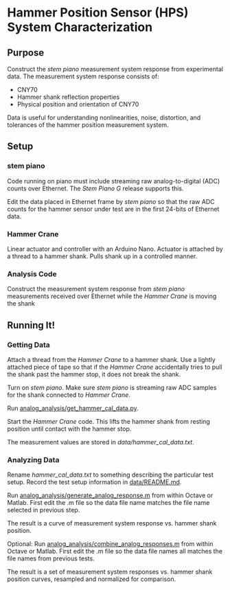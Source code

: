 # Hammer Position Sensor (HPS) System Characterization

## Purpose

Construct the *stem piano* measurement system response from experimental data. The measurement system response consists of:
* CNY70
* Hammer shank reflection properties
* Physical position and orientation of CNY70

Data is useful for understanding nonlinearities, noise, distortion, and tolerances of the hammer position measurement system.

## Setup

### stem piano
Code running on piano must include streaming raw analog-to-digital (ADC) counts over Ethernet. The *Stem Piano G* release supports this.

Edit the data placed in Ethernet frame by *stem piano* so that the raw ADC counts for the hammer sensor under test are in the first 24-bits of Ethernet data.

### Hammer Crane
Linear actuator and controller with an Arduino Nano. Actuator is attached by a thread to a hammer shank. Pulls shank up in a controlled manner.

### Analysis Code
Construct the measurement system response from *stem piano* measurements received over Ethernet while the *Hammer Crane* is moving the shank

## Running It!

### Getting Data

Attach a thread from the *Hammer Crane* to a hammer shank. Use a lightly attached piece of tape so that if the *Hammer Crane* accidentally tries to pull the shank past the hammer stop, it does not break the shank.

Turn on *stem piano*. Make sure *stem piano* is streaming raw ADC samples for the shank connected to *Hammer Crane*.

Run [analog_analysis/get_hammer_cal_data.py](analog_analysis/get_hammer_cal_data.py).

Start the *Hammer Crane* code. This lifts the hammer shank from resting position until contact with the hammer stop.

The measurement values are stored in *data/hammer_cal_data.txt*.

### Analyzing Data

Rename *hammer_cal_data.txt* to something describing the particular test setup. Record the test setup information in [data/README.md](data/README.md).

Run [analog_analysis/generate_analog_response.m](analog_analysis/generate_analog_response.m) from within Octave or Matlab. First edit the .m file so the data file name matches the file name selected in previous step.

The result is a curve of measurement system response vs. hammer shank position.

Optional: Run [analog_analysis/combine_analog_responses.m](analog_analysis/combine_analog_responses.m) from within Octave or Matlab. First edit the .m file so the data file names all matches the file names from previous tests.

The result is a set of measurement system responses vs. hammer shank position curves, resampled and normalized for comparison.